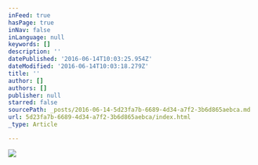 ```yaml
---
inFeed: true
hasPage: true
inNav: false
inLanguage: null
keywords: []
description: ''
datePublished: '2016-06-14T10:03:25.954Z'
dateModified: '2016-06-14T10:03:18.279Z'
title: ''
author: []
authors: []
publisher: null
starred: false
sourcePath: _posts/2016-06-14-5d23fa7b-6689-4d34-a7f2-3b6d865aebca.md
url: 5d23fa7b-6689-4d34-a7f2-3b6d865aebca/index.html
_type: Article

---
```

![](https://the-grid-user-content.s3-us-west-2.amazonaws.com/e4187ae9-21d3-46b1-8447-97f02109d2ff.jpg)
